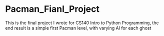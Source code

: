 # Pacman_Fianl_Project
This is the final project I wrote for CS140 Intro to Python Programming, the end result is a simple first Pacman level, with varying AI for each ghost
